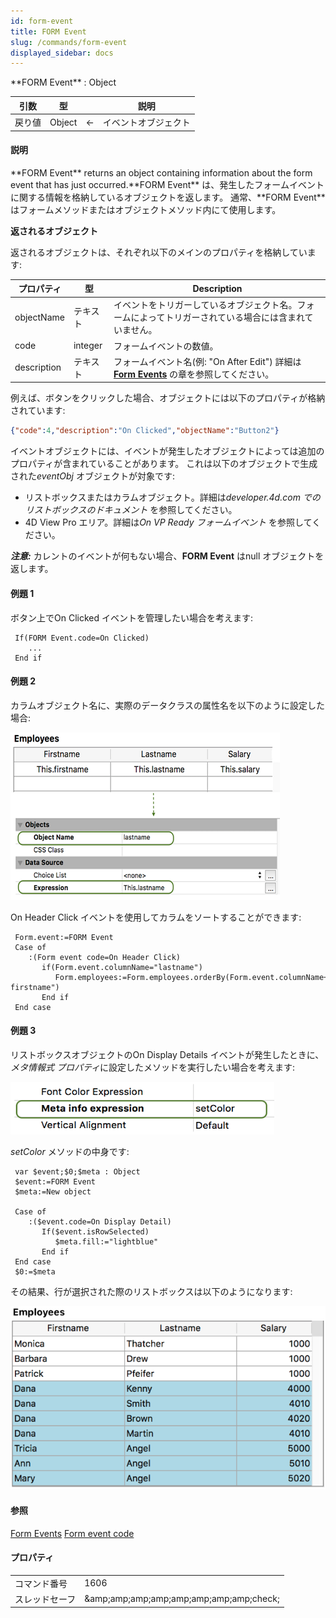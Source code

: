 ```yaml
---
id: form-event
title: FORM Event
slug: /commands/form-event
displayed_sidebar: docs
---
```


<!--REF #_command_.FORM Event.Syntax-->**FORM Event** : Object<!-- END REF-->

<!--REF #_command_.FORM Event.Params-->

| 引数  | 型      |                             | 説明         |
| --- | ------ | --------------------------- | ---------- |
| 戻り値 | Object | &#8592; | イベントオブジェクト |

<!-- END REF-->

#### 説明

<!--REF #_command_.FORM Event.Summary-->**FORM Event** returns an object containing information about the form event that has just occurred.<!-- END REF-->**FORM Event** は、発生したフォームイベントに関する情報を格納しているオブジェクトを返します。 通常、**FORM Event** はフォームメソッドまたはオブジェクトメソッド内にて使用します。

**返されるオブジェクト**

返されるオブジェクトは、それぞれ以下のメインのプロパティを格納しています:

| **プロパティ**   | **型**   | **Description**                                                                                                           |
| ----------- | ------- | ------------------------------------------------------------------------------------------------------------------------- |
| objectName  | テキスト    | イベントをトリガーしているオブジェクト名。フォームによってトリガーされている場合には含まれていません。                                                                       |
| code        | integer | フォームイベントの数値。                                                                                                              |
| description | テキスト    | フォームイベント名(例: "On After Edit") 詳細は[**Form Events**](../Events/overview.md) の章を参照してください。 |

例えば、ボタンをクリックした場合、オブジェクトには以下のプロパティが格納されています:

```json
{"code":4,"description":"On Clicked","objectName":"Button2"}
```

イベントオブジェクトには、イベントが発生したオブジェクトによっては追加のプロパティが含まれていることがあります。 これは以下のオブジェクトで生成された*eventObj* オブジェクトが対象です:

- リストボックスまたはカラムオブジェクト。詳細は*developer.4d.com でのリストボックスのドキュメント* を参照してください。
- 4D View Pro エリア。詳細は*On VP Ready フォームイベント* を参照してください。

***注意:*** カレントのイベントが何もない場合、**FORM Event** はnull オブジェクトを返します。

#### 例題 1

ボタン上でOn Clicked イベントを管理したい場合を考えます:

```4d
 If(FORM Event.code=On Clicked)
    ...
 End if
```

#### 例題 2

カラムオブジェクト名に、実際のデータクラスの属性名を以下のように設定した場合:

![](../assets/en/commands/pict4843820.en.png)

On Header Click イベントを使用してカラムをソートすることができます:

```4d
 Form.event:=FORM Event
 Case of
    :(Form event code=On Header Click)
       if(Form.event.columnName="lastname")
          Form.employees:=Form.employees.orderBy(Form.event.columnName+", firstname")
       End if
 End case
```

#### 例題 3

リストボックスオブジェクトのOn Display Details イベントが発生したときに、*メタ情報式 プロパティ*に設定したメソッドを実行したい場合を考えます:

![](../assets/en/commands/pict4843812.en.png)

*setColor* メソッドの中身です:

```4d
 var $event;$0;$meta : Object
 $event:=FORM Event
 $meta:=New object
 
 Case of
    :($event.code=On Display Detail)
       If($event.isRowSelected)
          $meta.fill:="lightblue"
       End if
 End case
 $0:=$meta
```

その結果、行が選択された際のリストボックスは以下のようになります:

![](../assets/en/commands/pict4843808.en.png)

#### 参照

[Form Events](../Events/overview.md)
[Form event code](form-event-code.md)

#### プロパティ

|         |                                                                 |
| ------- | --------------------------------------------------------------- |
| コマンド番号  | 1606                                                            |
| スレッドセーフ | &amp;amp;amp;amp;amp;amp;amp;amp;amp;check; |
